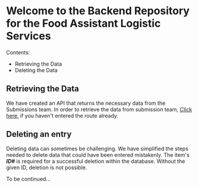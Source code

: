 # Welcome to the Backend Repository for the Food Assistant Logistic Services 

Contents:
- Retrieving the Data
- Deleting the Data

## Retrieving the Data

We have created an API that returns the necessary data from the Submissions team.
In order to retrieve the data from submission team, [Click here](../readLogistics), if you haven't entered the route already. 

## Deleting an entry

Deleting data can sometimes be challenging. We have simplified the steps needed to delete data that could have been entered mistakenly. 
The item's ***ID#*** is required for a successful deletion within the database. Without the given ID, deletion is not possible. 


To be continued...
